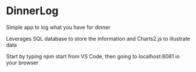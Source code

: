 # DinnerLog

Simple app to log what you have for dinner

Leverages SQL database to store the information and Charts2.js to illustrate data

Start by typing npm start from VS Code, then going to localhost:8081 in your browser